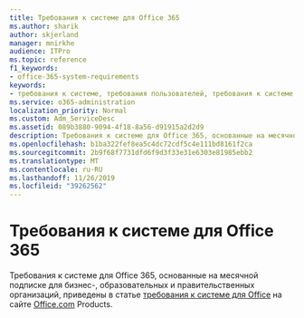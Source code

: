 ```yaml
---
title: Требования к системе для Office 365
ms.author: sharik
author: skjerland
manager: mnirkhe
audience: ITPro
ms.topic: reference
f1_keywords:
- office-365-system-requirements
keywords:
- требования к системе, требования пользователей, требования к системе для Office 365
ms.service: o365-administration
localization_priority: Normal
ms.custom: Adm_ServiceDesc
ms.assetid: 089b3880-9094-4f18-8a56-d91915a2d2d9
description: Требования к системе для Office 365, основанные на месячной подписке для бизнес-, образовательных и правительственных организаций, приведены в статье требования к системе для Office на сайте office.com products.
ms.openlocfilehash: b1ba322fef8ea5c4dc72cdf5c4e111bd8161f2ca
ms.sourcegitcommit: 2b9f68f7731dfd6f9d3f33e31e6303e81985ebb2
ms.translationtype: MT
ms.contentlocale: ru-RU
ms.lasthandoff: 11/26/2019
ms.locfileid: "39262562"
---
```

# <a name="office-365-system-requirements"></a>Требования к системе для Office 365

Требования к системе для Office 365, основанные на месячной подписке для бизнес-, образовательных и правительственных организаций, приведены в статье [требования к системе для Office](https://go.microsoft.com/fwlink/?LinkID=626095&amp;clcid=0x409) на сайте [Office.com](https://go.microsoft.com/fwlink/?LinkID=509817&amp;clcid=0x409) Products. 
  

